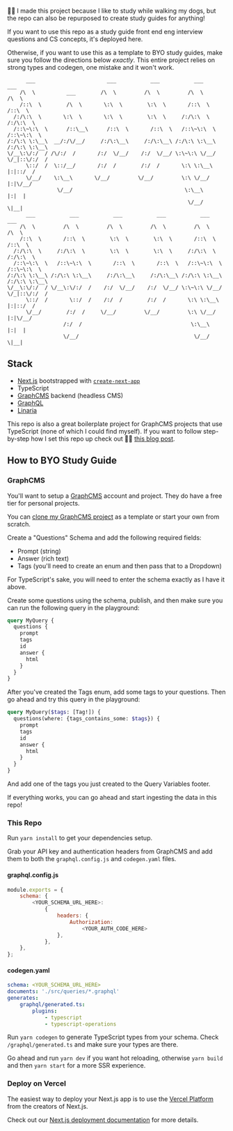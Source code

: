 👋🏼 I made this project because I like to study while walking my dogs, but the repo can also be repurposed to create study guides for anything! 

If you want to use this repo as a study guide front end eng interview questions and CS concepts, it's deployed here. 

Otherwise, if you want to use this as a template to BYO study guides, make sure you follow the directions below _exactly_. This entire project relies on strong types and codegen, one mistake and it won't work. 

          ___                       ___           ___           ___           ___       
        /\  \          ___        /\  \         /\  \         /\  \         /\  \      
        /::\  \        /\  \       \:\  \        \:\  \       /::\  \       /::\  \     
      /:/\:\  \       \:\  \       \:\  \        \:\  \     /:/\:\  \     /:/\:\  \    
      /::\~\:\  \      /::\__\      /::\  \       /::\  \   /::\~\:\  \   /::\~\:\  \   
    /:/\:\ \:\__\  __/:/\/__/     /:/\:\__\     /:/\:\__\ /:/\:\ \:\__\ /:/\:\ \:\__\  
    \/__\:\/:/  / /\/:/  /       /:/  \/__/    /:/  \/__/ \:\~\:\ \/__/ \/_|::\/:/  /  
          \::/  /  \::/__/       /:/  /        /:/  /       \:\ \:\__\      |:|::/  /   
          \/__/    \:\__\       \/__/         \/__/         \:\ \/__/      |:|\/__/    
                    \/__/                                    \:\__\        |:|  |      
                                                              \/__/         \|__|      
          ___           ___           ___           ___           ___           ___     
        /\  \         /\  \         /\  \         /\  \         /\  \         /\  \    
        /::\  \       /::\  \        \:\  \        \:\  \       /::\  \       /::\  \   
      /:/\:\  \     /:/\:\  \        \:\  \        \:\  \     /:/\:\  \     /:/\:\  \  
      /::\~\:\  \   /::\~\:\  \       /::\  \       /::\  \   /::\~\:\  \   /::\~\:\  \ 
    /:/\:\ \:\__\ /:/\:\ \:\__\     /:/\:\__\     /:/\:\__\ /:/\:\ \:\__\ /:/\:\ \:\__\
    \/__\:\/:/  / \/__\:\/:/  /    /:/  \/__/    /:/  \/__/ \:\~\:\ \/__/ \/_|::\/:/  /
          \::/  /       \::/  /    /:/  /        /:/  /       \:\ \:\__\      |:|::/  / 
          \/__/        /:/  /     \/__/         \/__/         \:\ \/__/      |:|\/__/  
                      /:/  /                                   \:\__\        |:|  |    
                      \/__/                                     \/__/         \|__|   

## Stack

-   [Next.js](https://nextjs.org/) bootstrapped with [`create-next-app`](https://github.com/vercel/next.js/tree/canary/packages/create-next-app)
-   TypeScript
-   [GraphCMS](https://graphcms.com/) backend (headless CMS)
-   [GraphQL](https://graphql.org/)
-   [Linaria](https://github.com/callstack/linaria#setup)

This repo is also a great boilerplate project for GraphCMS projects that use TypeScript (none of which I could find myself). If you want to follow step-by-step how I set this repo up check out ✍🏼 [this blog post](https://dev.to/theblairwitch/generate-types-for-your-graphql-schemas-in-5-minutes-5a16). 

## How to BYO Study Guide

### GraphCMS

You'll want to setup a [GraphCMS](https://graphcms.com/) account and project. They do have a free tier for personal projects. 

You can [clone my GraphCMS project](https://app.graphcms.com/clone/687bc4345c634cc983c4fd6a01c2877e?name=PitterPatter) as a template or start your own from scratch. 

Create a "Questions" Schema and add the following required fields:

-   Prompt (string)
-   Answer (rich text)
-   Tags (you'll need to create an enum and then pass that to a Dropdown)

For TypeScript's sake, you will need to enter the schema exactly as I have it above. 

Create some questions using the schema, publish, and then make sure you can run the following query in the playground:

```graphql
query MyQuery {
  questions {
    prompt
    tags
    id
    answer {
      html
    }
  }
}
```

After you've created the Tags enum, add some tags to your questions. Then go ahead and try this query in the playground:

```graphql
query MyQuery($tags: [Tag!]) {
  questions(where: {tags_contains_some: $tags}) {
    prompt
    tags
    id
    answer {
      html
    }
  }
}
```

And add one of the tags you just created to the Query Variables footer.

If everything works, you can go ahead and start ingesting the data in this repo!

### This Repo

Run `yarn install` to get your dependencies setup.

Grab your API key and authentication headers from GraphCMS and add them to both the `graphql.config.js` and `codegen.yaml` files.

#### graphql.config.js
```js
module.exports = {
	schema: {
		<YOUR_SCHEMA_URL_HERE>:
			{
				headers: {
					Authorization:
						<YOUR_AUTH_CODE_HERE>
				},
			},
	},
};

```

#### codegen.yaml
```yaml
schema: <YOUR_SCHEMA_URL_HERE>
documents: './src/queries/*.graphql'
generates:
    graphql/generated.ts:
        plugins:
            - typescript
            - typescript-operations
```

Run `yarn codegen` to generate TypeScript types from your schema. Check `/graphql/generated.ts` and make sure your types are there.

Go ahead and run `yarn dev` if you want hot reloading, otherwise `yarn build` and then `yarn start` for a more SSR experience.

### Deploy on Vercel

The easiest way to deploy your Next.js app is to use the [Vercel Platform](https://vercel.com/new?utm_medium=default-template&filter=next.js&utm_source=create-next-app&utm_campaign=create-next-app-readme) from the creators of Next.js.

Check out our [Next.js deployment documentation](https://nextjs.org/docs/deployment) for more details.

